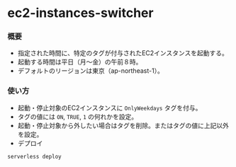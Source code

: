 # ec2-instances-switcher

### 概要

- 指定された時間に、特定のタグが付与されたEC2インスタンスを起動する。
- 起動する時間は平日（月～金）の午前８時。
- デフォルトのリージョンは東京（ap-northeast-1）。

### 使い方

- 起動・停止対象のEC2インスタンスに `OnlyWeekdays` タグを付与。
- タグの値には `ON`, `TRUE`, `1` の何れかを設定。
- 起動・停止対象から外したい場合はタグを削除。またはタグの値に上記以外を設定。
- デプロイ

```sh
serverless deploy
```
